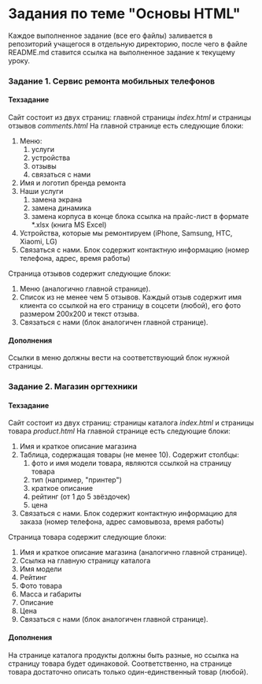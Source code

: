 # Задания по теме "Основы HTML"

Каждое выполненное задание (все его файлы) заливается в репозиторий учащегося в отдельную директорию, после чего в файле README.md ставится ссылка на выполненное задание к текущему уроку.

### Задание 1. Сервис ремонта мобильных телефонов

#### Техзадание

Сайт состоит из двух страниц: главной страницы *index.html* и страницы отзывов *comments.html*
На главной странице есть следующие блоки:

1. Меню:
	1. услуги
	2. устройства
	3. отзывы
	4. связаться с нами
2. Имя и логотип бренда ремонта
3. Наши услуги 
	1. замена экрана
	2. замена динамика
	3. замена корпуса
	в конце блока ссылка на прайс-лист в формате *.xlsx (книга MS Excel)
4. Устройства, которые мы ремонтируем (iPhone, Samsung, HTC, Xiaomi, LG)
5. Связаться с нами. Блок содержит контактную информацию (номер телефона, адрес, время работы)

Страница отзывов содержит следующие блоки:

1. Меню (аналогично главной странице).
2. Список из не менее чем 5 отзывов. Каждый отзыв содержит имя клиента со ссылкой на его страницу в соцсети (любой), его фото размером 200х200 и текст отзыва.
3. Связаться с нами (блок аналогичен главной странице).

#### Дополнения

Ссылки в меню должны вести на соответствующий блок нужной страницы.


### Задание 2. Магазин оргтехники

#### Техзадание
Сайт состоит из двух страниц: страницы каталога *index.html* и страницы товара *product.html*
На главной странице есть следующие блоки:

1. Имя и краткое описание магазина
3. Таблица, содержащая товары (не менее 10). Содержит столбцы:
	1. фото и имя модели товара, являются ссылкой на страницу товара
	2. тип (например, "принтер")
	3. краткое описание
	4. рейтинг (от 1 до 5 звёздочек)
	5. цена
5. Связаться с нами. Блок содержит контактную информацию для заказа (номер телефона, адрес самовывоза, время работы)

Страница товара содержит следующие блоки:

1. Имя и краткое описание магазина (аналогично главной странице).
2. Ссылка на главную страницу каталога
3. Имя модели
4. Рейтинг
5. Фото товара
6. Масса и габариты
7. Описание
8. Цена
9. Связаться с нами (блок аналогичен главной странице).

#### Дополнения

На странице каталога продукты должны быть разные, но ссылка на страницу товара будет одинаковой. Соответственно, на странице товара достаточно описать только один-единственный товар (любой).